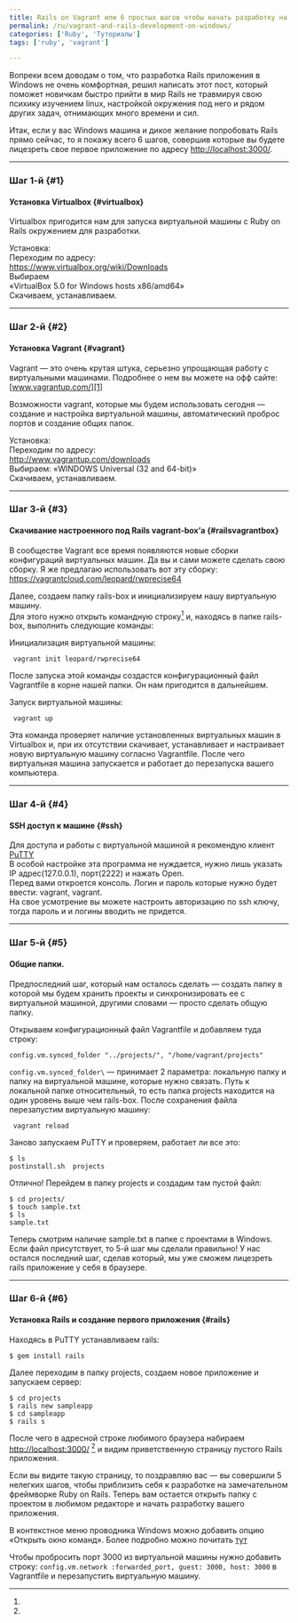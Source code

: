 ```yaml
---
title: Rails on Vagrant или 6 простых шагов чтобы начать разработку на Rails в Windows
permalink: /ru/vagrant-and-rails-development-on-windows/
categories: ['Ruby', 'Туториалы']
tags: ['ruby', 'vagrant']

---
```

Вопреки всем доводам о том, что разработка Rails приложения в Windows не очень комфортная, решил написать этот пост, который поможет новичкам быстро прийти в мир Rails не травмируя свою психику изучением linux, настройкой окружения под него и рядом других задач, отнимающих много времени и сил.  
<!--more-->

  
Итак, если у вас Windows машина и дикое желание попробовать Rails прямо сейчас, то я покажу всего 6 шагов, совершив которые вы будете лицезреть свое первое приложение по адресу <http://localhost:3000/>.

* * *

### Шаг 1-й {#1}

#### Установка Virtualbox {#virtualbox}

Virtualbox пригодится нам для запуска виртуальной машины с Ruby on Rails окружением для разработки.

Установка:  
Переходим по адресу:  
<https://www.virtualbox.org/wiki/Downloads>  
Выбираем  
«VirtualBox 5.0 for Windows hosts x86/amd64»  
Скачиваем, устанавливаем.

* * *

### Шаг 2-й {#2}

#### Установка Vagrant {#vagrant}

Vagrant — это очень крутая штука, серьезно упрощающая работу с виртуальными машинами. Подробнее о нем вы можете на офф сайте: [www.vagrantup.com/][1]

Возможности vagrant, которые мы будем использовать сегодня — создание и настройка виртуальной машины, автоматический проброс портов и создание общих папок.

Установка:  
Переходим по адресу:  
<http://www.vagrantup.com/downloads>  
Выбираем: «WINDOWS Universal (32 and 64-bit)»  
Скачиваем, устанавливаем.

* * *

### Шаг 3-й {#3}

#### Скачивание настроенного под Rails vagrant-box’а {#railsvagrantbox}

В сообществе Vagrant все время появляются новые сборки конфигураций виртуальных машин. Да вы и сами можете сделать свою сборку. Я же предлагаю использовать вот эту сборку: <https://vagrantcloud.com/leopard/rwprecise64>

Далее, создаем папку rails-box и инициализируем нашу виртуальную машину.  
Для этого нужно открыть командную строку[^1] и, находясь в папке rails-box, выполнить следующие команды:

Инициализация виртуальной машины:

```
 vagrant init leopard/rwprecise64
```

После запуска этой команды создастся конфигурационный файл Vagrantfile в корне нашей папки. Он нам пригодится в дальнейшем.

Запуск виртуальной машины:

```
 vagrant up
```

Эта команда проверяет наличие установленных виртуальных машин в Virtualbox и, при их отсутствии скачивает, устанавливает и настраивает новую виртуальную машину согласно Vagrantfile. После чего виртуальная машина запускается и работает до перезапуска вашего компьютера.

* * *

### Шаг 4-й {#4}

#### SSH доступ к машине {#ssh}

Для доступа и работы с виртуальной машиной я рекомендую клиент [PuTTY][2]  
В особой настройке эта программа не нуждается, нужно лишь указать IP адрес(127.0.0.1), порт(2222) и нажать Open.  
Перед вами откроется консоль. Логин и пароль которые нужно будет ввести: vagrant, vagrant.  
На свое усмотрение вы можете настроить авторизацию по ssh ключу, тогда пароль и и логины вводить не придется.

* * *

### Шаг 5-й {#5}

#### Общие папки.

Предпоследний шаг, который нам осталось сделать — создать папку в которой мы будем хранить проекты и синхронизировать ее с виртуальной машиной, другими словами — просто сделать общую папку.

Открываем конфигурационный файл Vagrantfile и добавляем туда строку:

```
config.vm.synced_folder "../projects/", "/home/vagrant/projects"
```

`config.vm.synced_folder\` — принимает 2 параметра: локальную папку и папку на виртуальной машине, которые нужно связать. Путь к локальной папке относительный, то есть папка projects находится на один уровень выше чем rails-box. После сохранения файла перезапустим виртуальную машину:

```
 vagrant reload
```

Заново запускаем PuTTY и проверяем, работает ли все это:

```
$ ls
postinstall.sh  projects
```

Отлично! Перейдем в папку projects и создадим там пустой файл:

```
$ cd projects/
$ touch sample.txt
$ ls
sample.txt
```

Теперь смотрим наличие sample.txt в папке с проектами в Windows. Если файл присутствует, то 5-й шаг мы сделали правильно! У нас остался последний шаг, сделав который, мы уже сможем лицезреть rails приложение у себя в браузере.

* * *

### Шаг 6-й {#6}

#### Установка Rails и создание первого приложения {#rails}

Находясь в PuTTY устанавливаем rails:

```
$ gem install rails
```

Далее переходим в папку projects, создаем новое приложение и запускаем сервер:

```
$ cd projects
$ rails new sampleapp
$ cd sampleapp
$ rails s
```

После чего в адресной строке любимого браузера набираем <http://localhost:3000/> [^2] и видим приветственную страницу пустого Rails приложения.

Если вы видите такую страницу, то поздравляю вас — вы совершили 5 нелегких шагов, чтобы приблизить себя к разработке на замечательном фреймворке Ruby on Rails. Теперь вам остается открыть папку с проектом в любимом редакторе и начать разработку вашего приложения.

[^1]:  
В контекстное меню проводника Windows можно добавить опцию «Открыть окно команд». Более подробно можно почитать [тут][3]

[^2]:  
Чтобы пробросить порт 3000 из виртуальной машины нужно добавить строку: `config.vm.network :forwarded_port, guest: 3000, host: 3000` в Vagrantfile и перезапустить виртуальную машину.

 [1]: http://www.vagrantup.com/
 [2]: http://www.chiark.greenend.org.uk/~sgtatham/putty/download.html
 [3]: http://www.askvg.com/enable-open-command-window-here-option-in-context-menu-in-windows-vista/
